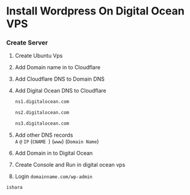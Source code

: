 

# Install Wordpress On Digital Ocean VPS
### Create Server


1. Create Ubuntu Vps

2. Add Domain name in to Cloudflare

3. Add Cloudflare DNS to Domain DNS

4. Add Digital Ocean DNS to Cloudflare

      ```sh
    ns1.digitalocean.com
    ```
      ```sh
    ns2.digitalocean.com
    ```
      ```sh
    ns3.digitalocean.com
    ```
    
5. Add other DNS records  
   `A`    `@`   `IP`
   (`CNAME `)    (`www`)    (`Domain Name`)
6. Add Domain in to Digital Ocean

7. Create Console and Run in digital ocean vps

8. Login `domainname.com/wp-admin `


`ishara` 
 
